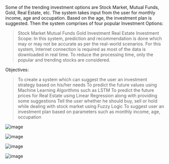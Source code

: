 Some of the trending investment options are Stock Market, Mutual Funds, Gold, Real Estate, etc.
The system takes input from the user for monthly income, age and occupation. Based on the age, the investment plan is suggested.
Then the system comprises of four popular Investment Options:
>	Stock Market
>	Mutual Funds
>	Gold Investment
>	Real Estate Investment
Scope:
>	In this system, prediction and recommendation is done which may or may not be accurate as per the real-world scenarios.
>	For this system, Internet connection is required as most of the data is downloaded in real time. 
>	To reduce the processing time, only the popular and trending stocks are considered.

Objectives:
>	To create a system which can suggest the user an investment strategy based on his/her needs
>	To predict the future values using Machine Learning Algorithms such as LSTM
>	To predict the future prices for Real Estate using Linear Regression along with providing some suggestions
>	Tell the user whether he should buy, sell or hold while dealing with stock market using Fuzzy Logic
>	To suggest user an investment plan based on parameters such as monthly income, age, occupation

![image](https://github.com/user-attachments/assets/547db480-baa4-4f48-b86e-385be837158f)

![image](https://github.com/user-attachments/assets/243a973f-fe3f-4a24-a84d-a70e88f9e7c3)

![image](https://github.com/user-attachments/assets/84c7769c-4606-4dac-8fb8-2e178e544a91)

![image](https://github.com/user-attachments/assets/773c40ab-9a40-4054-abba-bf2cbbb8361a)





